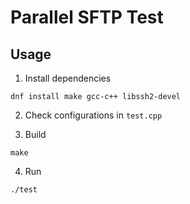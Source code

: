 # Parallel SFTP Test

## Usage

1. Install dependencies

```
dnf install make gcc-c++ libssh2-devel
```

2. Check configurations in `test.cpp`

3. Build

```
make
```

4. Run

```
./test
```